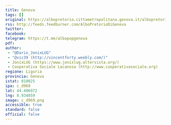 ```yaml
---
title: Genova
tags: []
original: https://albopretorio.cittametropolitana.genova.it/albopretorio/Main.do?MVPG=AmvRicercaAlbo
rss: http://feeds.feedburner.com/AlboPretorioDiGenova
twitter:
facebook:
telegram: https://t.me/albopopgenova
pdf:
author:
 - "@Dario_JonixLUG"
 - "@vic39 (http://vincentforty.weebly.com/)"
 - JonixLUG (https://www.jonixlug.altervista.org/)
 - Cooperativa Sociale Lacanosa (http://www.cooperativasociale.org)
regione: Liguria
provincia: Genova
istat: 010025
ipa: c_d969
lat: 44.406972
lng: 8.934059
image: c_d969.png
accessible: true
standard: false
official: false
---
```



